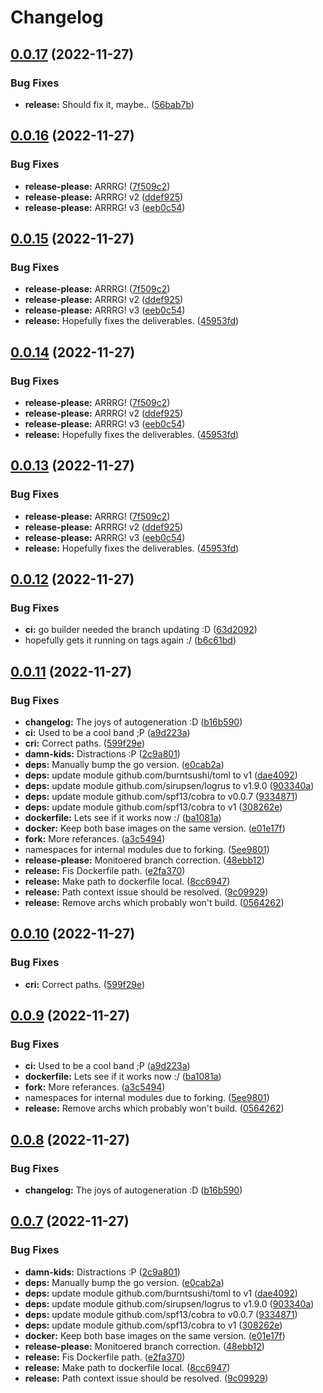 # Changelog

## [0.0.17](https://github.com/shift/local_exporter/compare/v0.0.16...v0.0.17) (2022-11-27)


### Bug Fixes

* **release:** Should fix it, maybe.. ([56bab7b](https://github.com/shift/local_exporter/commit/56bab7bbf8fd2bfc03290a7678eeee64e64281c9))

## [0.0.16](https://github.com/shift/local_exporter/compare/v0.0.15...v0.0.16) (2022-11-27)


### Bug Fixes

* **release-please:** ARRRG! ([7f509c2](https://github.com/shift/local_exporter/commit/7f509c29093dc594a0ce284166eb1b997964e7b4))
* **release-please:** ARRRG! v2 ([ddef925](https://github.com/shift/local_exporter/commit/ddef9255cf24dbd27a10b742aed53ed29460ffc9))
* **release-please:** ARRRG! v3 ([eeb0c54](https://github.com/shift/local_exporter/commit/eeb0c54a863c6f26a3d27468754b225593d444fd))

## [0.0.15](https://github.com/shift/local_exporter/compare/v0.0.14...v0.0.15) (2022-11-27)


### Bug Fixes

* **release-please:** ARRRG! ([7f509c2](https://github.com/shift/local_exporter/commit/7f509c29093dc594a0ce284166eb1b997964e7b4))
* **release-please:** ARRRG! v2 ([ddef925](https://github.com/shift/local_exporter/commit/ddef9255cf24dbd27a10b742aed53ed29460ffc9))
* **release-please:** ARRRG! v3 ([eeb0c54](https://github.com/shift/local_exporter/commit/eeb0c54a863c6f26a3d27468754b225593d444fd))
* **release:** Hopefully fixes the deliverables. ([45953fd](https://github.com/shift/local_exporter/commit/45953fd6418662bf102f053b274a90f17937a02f))

## [0.0.14](https://github.com/shift/local_exporter/compare/v0.0.13...v0.0.14) (2022-11-27)


### Bug Fixes

* **release-please:** ARRRG! ([7f509c2](https://github.com/shift/local_exporter/commit/7f509c29093dc594a0ce284166eb1b997964e7b4))
* **release-please:** ARRRG! v2 ([ddef925](https://github.com/shift/local_exporter/commit/ddef9255cf24dbd27a10b742aed53ed29460ffc9))
* **release-please:** ARRRG! v3 ([eeb0c54](https://github.com/shift/local_exporter/commit/eeb0c54a863c6f26a3d27468754b225593d444fd))
* **release:** Hopefully fixes the deliverables. ([45953fd](https://github.com/shift/local_exporter/commit/45953fd6418662bf102f053b274a90f17937a02f))

## [0.0.13](https://github.com/shift/local_exporter/compare/v0.0.12...v0.0.13) (2022-11-27)


### Bug Fixes

* **release-please:** ARRRG! ([7f509c2](https://github.com/shift/local_exporter/commit/7f509c29093dc594a0ce284166eb1b997964e7b4))
* **release-please:** ARRRG! v2 ([ddef925](https://github.com/shift/local_exporter/commit/ddef9255cf24dbd27a10b742aed53ed29460ffc9))
* **release-please:** ARRRG! v3 ([eeb0c54](https://github.com/shift/local_exporter/commit/eeb0c54a863c6f26a3d27468754b225593d444fd))
* **release:** Hopefully fixes the deliverables. ([45953fd](https://github.com/shift/local_exporter/commit/45953fd6418662bf102f053b274a90f17937a02f))

## [0.0.12](https://github.com/shift/local_exporter/compare/v0.0.11...v0.0.12) (2022-11-27)


### Bug Fixes

* **ci:** go builder needed the branch updating :D ([63d2092](https://github.com/shift/local_exporter/commit/63d20928cbea3e0c7ba93367c464ecdf9cb543fd))
* hopefully gets it running on tags again :/ ([b6c61bd](https://github.com/shift/local_exporter/commit/b6c61bd885d995a9d2197157628d9d55c297edfe))

## [0.0.11](https://github.com/shift/local_exporter/compare/v0.0.10...v0.0.11) (2022-11-27)


### Bug Fixes

* **changelog:** The joys of autogeneration :D ([b16b590](https://github.com/shift/local_exporter/commit/b16b59047ad6a93e306973dd91dc4601dc842f9b))
* **ci:** Used to be a cool band ;P ([a9d223a](https://github.com/shift/local_exporter/commit/a9d223ae272409db6a4a29497f0ac71c1d3fd7b4))
* **cri:** Correct paths. ([599f29e](https://github.com/shift/local_exporter/commit/599f29e3ca0e8730a3c97b84d2d6019253f7e77f))
* **damn-kids:** Distractions :P ([2c9a801](https://github.com/shift/local_exporter/commit/2c9a801432d8ff53712179827da4cbf4011d8dc4))
* **deps:** Manually bump the go version. ([e0cab2a](https://github.com/shift/local_exporter/commit/e0cab2a6ad552290ce547555b2dca33b83ec7346))
* **deps:** update module github.com/burntsushi/toml to v1 ([dae4092](https://github.com/shift/local_exporter/commit/dae40929cebdd98e00d8aaac21e1e5ad47ccb7e2))
* **deps:** update module github.com/sirupsen/logrus to v1.9.0 ([903340a](https://github.com/shift/local_exporter/commit/903340a90fb22aec9781592ec08b1ab209720945))
* **deps:** update module github.com/spf13/cobra to v0.0.7 ([9334871](https://github.com/shift/local_exporter/commit/9334871685b3a5f8897f788649a4a5694c73fab0))
* **deps:** update module github.com/spf13/cobra to v1 ([308262e](https://github.com/shift/local_exporter/commit/308262e86f2bc9053df9d0e7b4b9216a778b4453))
* **dockerfile:** Lets see if it works now :/ ([ba1081a](https://github.com/shift/local_exporter/commit/ba1081a2caf525e36c04d8ddb1a8bd8c89f3e47a))
* **docker:** Keep both base images on the same version. ([e01e17f](https://github.com/shift/local_exporter/commit/e01e17f822c8f4081202a256e44f572bd0c3abaf))
* **fork:** More referances. ([a3c5494](https://github.com/shift/local_exporter/commit/a3c549400a4749463fafaf2a1e21c15f5e73864e))
* namespaces for internal modules due to forking. ([5ee9801](https://github.com/shift/local_exporter/commit/5ee9801927cb91ad38f94249a9b3f2810cea7eae))
* **release-please:** Monitoered branch correction. ([48ebb12](https://github.com/shift/local_exporter/commit/48ebb12ab6e097baed610332b518c6dc9646c7b9))
* **release:** Fis Dockerfile path. ([e2fa370](https://github.com/shift/local_exporter/commit/e2fa37039c8ac3f1edefdca97e7b037bba4e670c))
* **release:** Make path to dockerfile local. ([8cc6947](https://github.com/shift/local_exporter/commit/8cc694750f672ce24ab50df49280868f9faa209a))
* **release:** Path context issue should be resolved. ([9c09929](https://github.com/shift/local_exporter/commit/9c09929ab0e234d1c31392f1ffab5770d283db27))
* **release:** Remove archs which probably won't build. ([0564262](https://github.com/shift/local_exporter/commit/05642621aace94ae03fe4860a8e37e0da1e51781))

## [0.0.10](https://github.com/shift/local_exporter/compare/v0.0.9...v0.0.10) (2022-11-27)


### Bug Fixes

* **cri:** Correct paths. ([599f29e](https://github.com/shift/local_exporter/commit/599f29e3ca0e8730a3c97b84d2d6019253f7e77f))

## [0.0.9](https://github.com/shift/local_exporter/compare/v0.0.8...v0.0.9) (2022-11-27)


### Bug Fixes

* **ci:** Used to be a cool band ;P ([a9d223a](https://github.com/shift/local_exporter/commit/a9d223ae272409db6a4a29497f0ac71c1d3fd7b4))
* **dockerfile:** Lets see if it works now :/ ([ba1081a](https://github.com/shift/local_exporter/commit/ba1081a2caf525e36c04d8ddb1a8bd8c89f3e47a))
* **fork:** More referances. ([a3c5494](https://github.com/shift/local_exporter/commit/a3c549400a4749463fafaf2a1e21c15f5e73864e))
* namespaces for internal modules due to forking. ([5ee9801](https://github.com/shift/local_exporter/commit/5ee9801927cb91ad38f94249a9b3f2810cea7eae))
* **release:** Remove archs which probably won't build. ([0564262](https://github.com/shift/local_exporter/commit/05642621aace94ae03fe4860a8e37e0da1e51781))

## [0.0.8](https://github.com/shift/local_exporter/compare/v0.0.7...v0.0.8) (2022-11-27)


### Bug Fixes

* **changelog:** The joys of autogeneration :D ([b16b590](https://github.com/shift/local_exporter/commit/b16b59047ad6a93e306973dd91dc4601dc842f9b))

## [0.0.7](https://github.com/shift/local_exporter/compare/v0.0.6...v0.0.7) (2022-11-27)


### Bug Fixes

* **damn-kids:** Distractions :P ([2c9a801](https://github.com/shift/local_exporter/commit/2c9a801432d8ff53712179827da4cbf4011d8dc4))
* **deps:** Manually bump the go version. ([e0cab2a](https://github.com/shift/local_exporter/commit/e0cab2a6ad552290ce547555b2dca33b83ec7346))
* **deps:** update module github.com/burntsushi/toml to v1 ([dae4092](https://github.com/shift/local_exporter/commit/dae40929cebdd98e00d8aaac21e1e5ad47ccb7e2))
* **deps:** update module github.com/sirupsen/logrus to v1.9.0 ([903340a](https://github.com/shift/local_exporter/commit/903340a90fb22aec9781592ec08b1ab209720945))
* **deps:** update module github.com/spf13/cobra to v0.0.7 ([9334871](https://github.com/shift/local_exporter/commit/9334871685b3a5f8897f788649a4a5694c73fab0))
* **deps:** update module github.com/spf13/cobra to v1 ([308262e](https://github.com/shift/local_exporter/commit/308262e86f2bc9053df9d0e7b4b9216a778b4453))
* **docker:** Keep both base images on the same version. ([e01e17f](https://github.com/shift/local_exporter/commit/e01e17f822c8f4081202a256e44f572bd0c3abaf))
* **release-please:** Monitoered branch correction. ([48ebb12](https://github.com/shift/local_exporter/commit/48ebb12ab6e097baed610332b518c6dc9646c7b9))
* **release:** Fis Dockerfile path. ([e2fa370](https://github.com/shift/local_exporter/commit/e2fa37039c8ac3f1edefdca97e7b037bba4e670c))
* **release:** Make path to dockerfile local. ([8cc6947](https://github.com/shift/local_exporter/commit/8cc694750f672ce24ab50df49280868f9faa209a))
* **release:** Path context issue should be resolved. ([9c09929](https://github.com/shift/local_exporter/commit/9c09929ab0e234d1c31392f1ffab5770d283db27))
